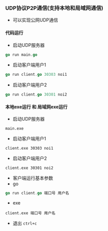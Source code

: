 ### UDP协议P2P通信(支持本地和局域网通信)
- 可以实现公网UDP通信
#### 代码运行
- 启动UDP服务器
```go
go run main.go
```
- 启动客户端用户1
```go
go run client.go 30303 noi1
```
- 启动客户端用户2
```go
go run client.go 30301 noi2
```
#### 本地exe运行 和 局域网exe运行
- 启动UDP服务器
```
main.exe
```
- 启动客户端用户1
```
client.exe 30303 noi1
```
- 启动客户端用户2
```
client.exe 30301 noi2
```

- 客户端运行基本参数
- go
```go
go run client.go 端口号 用户名
```
- exe
```
client.exe 端口号 用户名
```

- 退出 `ctrl+c`